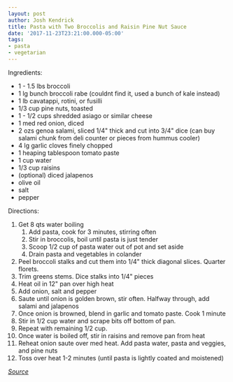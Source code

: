 ```yaml
---
layout: post
author: Josh Kendrick
title: Pasta with Two Broccolis and Raisin Pine Nut Sauce
date: '2017-11-23T23:21:00.000-05:00'
tags:
- pasta
- vegetarian
---
```


Ingredients:
* 1 - 1.5 lbs broccoli
* 1 lg bunch broccoli rabe (couldnt find it, used a bunch of kale instead)
* 1 lb cavatappi, rotini, or fusilli
* 1/3 cup pine nuts, toasted
* 1 - 1/2 cups shredded asiago or similar cheese
* 1 med red onion, diced
* 2 ozs genoa salami, sliced 1/4" thick and cut into 3/4" dice (can buy salami chunk from deli counter or pieces from hummus cooler)
* 4 lg garlic cloves finely chopped
* 1 heaping tablespoon tomato paste
* 1 cup water
* 1/3 cup raisins
* (optional) diced jalapenos
* olive oil
* salt
* pepper

Directions:
1. Get 8 qts water boiling
    1. Add pasta, cook for 3 minutes, stirring often
    2. Stir in broccolis, boil until pasta is just tender
    3. Scoop 1/2 cup of pasta water out of pot and set aside
    4. Drain pasta and vegetables in colander
2. Peel broccoli stalks and cut them into 1/4" thick diagonal slices. Quarter florets.
3. Trim greens stems. Dice stalks into 1/4" pieces
4. Heat oil in 12" pan over high heat
5. Add onion, salt and pepper
6. Saute until onion is golden brown, stir often. Halfway through, add salami and jalapenos
7. Once onion is browned, blend in garlic and tomato paste. Cook 1 minute
8. Stir in 1/2 cup water and scrape bits off bottom of pan.
9. Repeat with remaining 1/2 cup.
10. Once water is boiled off, stir in raisins and remove pan from heat
11. Reheat onion saute over med heat. Add pasta water, pasta and veggies, and pine nuts
12. Toss over heat 1-2 minutes (until pasta is lightly coated and moistened)

*[Source](https://food52.com/recipes/31217-the-splendid-table-s-pasta-with-two-broccolis-and-raisin-pine-nut-sauce)*
